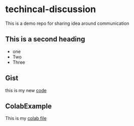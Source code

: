 # techincal-discussion
This is a demo repo for sharing idea around communication

## This is a second heading
* one
* Two
* Three


## Gist
this is my new [code](https://gist.github.com/siddhidatri-22nov11/d0d707e4571d593cdcd05b748fde1237)

## ColabExample
This is my [colab file ](https://colab.research.google.com/drive/1x7ai0lwd153WeVUcEa2IOs-F9YyT-4wh?usp=sharing)

